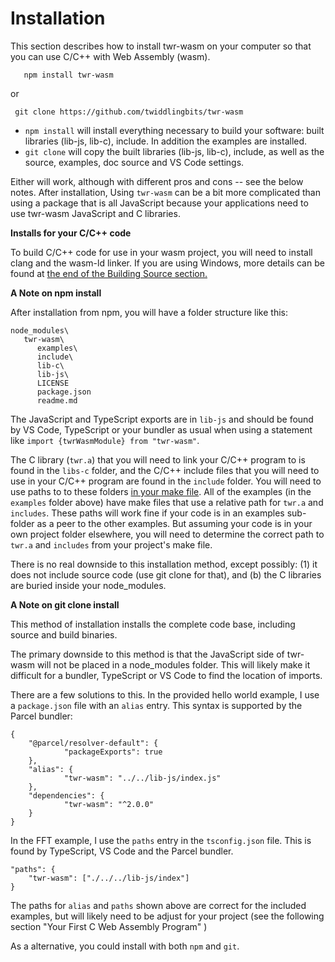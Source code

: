 <h1>Installation</h1>
This section describes how to install twr-wasm on your computer so that you can use C/C++ with Web Assembly (wasm).

~~~
   npm install twr-wasm
~~~
or
~~~
 git clone https://github.com/twiddlingbits/twr-wasm
~~~

- `npm install` will install everything necessary to build your software: built libraries (lib-js, lib-c), include.  In addition the examples are installed.
- `git clone` will copy the built libraries (lib-js, lib-c), include, as well as the source, examples, doc source and VS Code settings.

Either will work, although with different pros and cons -- see the below notes.  After installation, Using `twr-wasm` can be a bit more complicated than using a package that is all JavaScript because your applications need to use twr-wasm JavaScript and C libraries.

**Installs for your C/C++ code**

  To build C/C++ code for use in your wasm project, you will need to install clang and the wasm-ld linker.  If you are using Windows, more details can be found at [the end of the Building Source section.](../more/building.md)

**A Note on npm install**

After installation from npm, you will have a folder structure like this:

~~~
node_modules\
   twr-wasm\
      examples\
      include\
      lib-c\
      lib-js\
      LICENSE
      package.json
      readme.md
~~~
The JavaScript and TypeScript exports are in `lib-js` and should be found by VS Code, TypeScript or your bundler as usual when using a statement like `import {twrWasmModule} from "twr-wasm"`.  

The C library (`twr.a`) that you will need to link your C/C++ program to is found in the `libs-c` folder, and the C/C++ include files that you will need to use in your C/C++ program are found in the `include` folder.   You will need to use paths to to these folders [in your make file](compiler-opts.md).  All of the examples (in the `examples` folder above) have make files that use a relative path for `twr.a` and `includes`. These paths will work fine if your code is in an examples sub-folder as a peer to the other examples.  But assuming your code is in your own project folder elsewhere, you will need to determine the correct path to `twr.a` and `includes` from your project's make file.

There is no real downside to this installation method, except possibly: (1) it does not include source code (use git clone for that), and (b) the C libraries are buried inside your node_modules.

**A Note on git clone install**

This method of installation installs the complete code base, including source and build binaries.   

The primary downside to this method is that the JavaScript side of twr-wasm will not be placed in a node_modules folder. This will likely make it difficult for a bundler, TypeScript or VS Code to find the location of imports.

There are a few solutions to this.  In the provided hello world example, I use a `package.json` file with an `alias` entry.  This syntax is supported by the Parcel bundler:

~~~
{
	"@parcel/resolver-default": {
			"packageExports": true
	},
	"alias": {
			"twr-wasm": "../../lib-js/index.js"
	},
	"dependencies": {
			"twr-wasm": "^2.0.0"
	}
}
~~~

In the FFT example, I use the `paths` entry in the `tsconfig.json` file.  This is found by TypeScript, VS Code and the Parcel bundler.

~~~
"paths": {
	"twr-wasm": ["./../../lib-js/index"]
}
~~~

The paths for `alias` and `paths` shown above are correct for the included examples, but will likely need to be adjust for your project (see the following section "Your First C Web Assembly Program" )

As a alternative, you could install with both `npm` and `git`.
